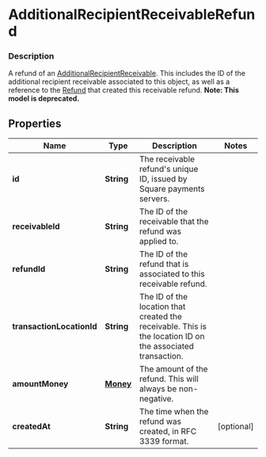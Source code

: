 
# AdditionalRecipientReceivableRefund

### Description

A refund of an [AdditionalRecipientReceivable](#type-additionalrecipientreceivable). This includes the ID of the additional recipient receivable associated to this object, as well as a reference to the [Refund](#type-refund) that created this receivable refund.
**Note: This model is deprecated.**

## Properties
Name | Type | Description | Notes
------------ | ------------- | ------------- | -------------
**id** | **String** | The receivable refund&#39;s unique ID, issued by Square payments servers. | 
**receivableId** | **String** | The ID of the receivable that the refund was applied to. | 
**refundId** | **String** | The ID of the refund that is associated to this receivable refund. | 
**transactionLocationId** | **String** | The ID of the location that created the receivable. This is the location ID on the associated transaction. | 
**amountMoney** | [**Money**](Money.md) | The amount of the refund. This will always be non-negative. | 
**createdAt** | **String** | The time when the refund was created, in RFC 3339 format. |  [optional]



